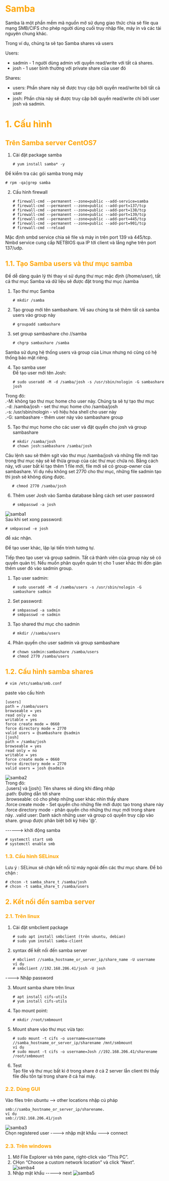 <h1 style="color:orange">Samba</h1>
Samba là một phần mềm mã nguồn mở sử dụng giao thức chia sẻ file qua mạng SMB/CIFS cho phép người dùng cuối truy nhập file, máy in và các tài nguyên chung khác.

Trong ví dụ, chúng ta sẽ tạo Samba shares và users

Users:
- sadmin - 1 người dùng admin với quyền read/write với tất cả shares.
- josh - 1 user bình thường với private share của user đó

Shares:
- users: Phần share này sẽ được truy cập bởi quyền read/write bởi tất cả user
- josh: Phần chia này sẽ được truy cập bởi quyền read/write chỉ bởi user josh và sadmin.
<h1 style="color:orange">1. Cấu hình</h1>
<h2 style="color:orange">Trên Samba server CentOS7</h2>

1. Cài đặt package samba

       # yum install samba* -y
Để kiểm tra các gói samba trong máy

    # rpm -qa|grep samba
2. Cấu hình firewall

       # firewall-cmd --permanent --zone=public --add-service=samba
       # firewall-cmd --permanent --zone=public --add-port=137/tcp
       # firewall-cmd --permanent --zone=public --add-port=138/tcp
       # firewall-cmd --permanent --zone=public --add-port=139/tcp
       # firewall-cmd --permanent --zone=public --add-port=445/tcp
       # firewall-cmd --permanent --zone=public --add-port=901/tcp
       # firewall-cmd --reload
Mặc định smbd service chia sẻ file và máy in trên port 139 và 445/tcp. Nmbd service cung cấp NETBIOS qua IP tới client và lắng nghe trên port 137/udp.
<h2 style="color:orange">1.1. Tạo Samba users và thư mục samba</h2>
Để dễ dàng quản lý thì thay vì sử dụng thư mục mặc định (/home/user), tất cả thư mục Samba và dữ liệu sẽ được đặt trong thư mục /samba

1. Tạo thư mục Samba

       # mkdir /samba
2. Tạo group mới tên sambashare. Về sau chúng ta sẽ thêm tất cả samba users vào group này

       # groupadd sambashare
3. set group sambashare cho //samba

       # chgrp sambashare /samba
Samba sử dụng hệ thống users và group của Linux nhưng nó cũng có hệ thống bảo mật riêng.

4. Tạo samba user<br>
Để tạo user mới tên Josh:

       # sudo useradd -M -d /samba/josh -s /usr/sbin/nologin -G sambashare josh
Trong đó:<br>
.-M: không tạo thư mục home cho user này. Chúng ta sẽ tự tạo thư mục<br>
.-d: /samba/josh - set thư mục home cho /samba/josh<br>
.-s: /usr/sbin/nologin - vô hiệu hóa shell cho user này<br>
.-G: sambashare - thêm user này vào sambashare group<br>

5. Tạo thư mục home cho các user và đặt quyền cho josh và group sambashare

       # mkdir /samba/josh
       # chown josh:sambashare /samba/josh
Câu lệnh sau sẽ thêm sgit vào thư mục /samba/josh và những file mới tạo trong thư mục này sẽ kế thừa group của các thư mục chứa nó. Bằng cách này, với user bất kì tạo thêm 1 file mới, file mới sẽ có group-owner của sambashare. Ví dụ nếu không set 2770 cho thư mục, những file sadmin tạo thì josh sẽ không dùng được.

       # chmod 2770 /samba/josh
6. Thêm user Josh vào Samba database bằng cách set user password

       # smbpasswd -a josh
![samba1](../img/samba1.png)<br>
Sau khi set xong password:
       
    # smbpasswd -e josh
để xác nhận.

Để tạo user khác, lặp lại tiến trình tương tự.

Tiếp theo tạo user và group sadmin. Tất cả thành viên của group này sẽ có quyền quản trị. Nếu muốn phân quyền quản trị cho 1 user khác thì đơn giản thêm user đó vào sadmin group.

1. Tạo user sadmin:

       # sudo useradd -M -d /samba/users -s /usr/sbin/nologin -G sambashare sadmin
2. Set password:

       # smbpasswd -a sadmin
       # smbpasswd -e sadmin
3. Tạo shared thư mục cho sadmin

       # mkdir //samba/users
4. Phân quyền cho user sadmin và group sambashare

       # chown sadmin:sambashare /samba/users
       # chmod 2770 /samba/users
<h2 style="color:orange">1.2. Cấu hình samba shares</h2>

    # vim /etc/samba/smb.conf
paste vào cấu hình

    [users]
    path = /samba/users
    browseable = yes
    read only = no
    writable = yes
    force create mode = 0660
    force directory mode = 2770
    valid users = @sambashare @sadmin
    [josh]
    path = /samba/josh
    browseable = yes
    read only = no
    writable = yes
    force create mode = 0660
    force directory mode = 2770
    valid users = josh @sadmin
![samba2](../img/samba2.png)<br>
Trong đó:<br>
.[users] và [josh]: Tên shares sẽ dùng khi đăng nhập<br>
.path: Đường dẫn tới share<br>
.browseable: có cho phép những user khác nhìn thấy share<br>
.force create mode - Set quyền cho những file mới được tạo trong share này
.force directory mode - phân quyền cho những thư mục mới trong share này.
.valid user: Danh sách những user và group có quyền truy cập vào share. group được phân biệt bới ký hiệu '@'.

------> khởi động samba

    # systemctl start smb
    # systemctl enable smb
<h3 style="color:orange">1.3. Cấu hình SELinux</h3>
Lưu ý : SELinux sẽ chặn kết nối từ máy ngoài đến các thư mục share. Để bỏ chặn :

    # chcon -t samba_share_t /samba/josh
    # chcon -t samba_share_t /samba/users
<h2 style="color:orange">2. Kết nối đến samba server</h2>
<h3 style="color:orange">2.1. Trên linux</h3>

1. Cài đặt smbclient pạckage

       # sudo apt install smbclient (trên ubuntu, debian)
       # sudo yum install samba-client
2. syntax để kết nối đến samba server
       
       # mbclient //samba_hostname_or_server_ip/share_name -U username
       ví dụ
       # smbclient //192.168.206.41/josh -U josh
----> Nhập password

3. Mount samba share trên linux

       # apt install cifs-utils
       # yum install cifs-utils
4. Tạo mount point:
       
       # mkdir /root/smbmount
5. Mount share vào thư mục vừa tạo:

       # sudo mount -t cifs -o username=username //samba_hostname_or_server_ip/sharename /mnt/smbmount
       ví dụ
       # sudo mount -t cifs -o username=Josh //192.168.206.41/sharename /root/smbmount
6. Test <br>
Tạo file và thư mục bất kì ở trong share ở cả 2 server lẫn client thì thấy file đều tồn tại trong share ở cả hai máy.
<h3 style="color:orange">2.2. Dùng GUI</h3>

Vào files trên ubuntu --> other locations nhập cú pháp

    smb://samba_hostname_or_server_ip/sharename.
    ví dụ
    smb://192.168.206.41/josh
![samba3](../img/samba3.png)<br>
Chọn registered user ----> nhập mật khẩu ---> connect
<h3 style="color:orange">2.3. Trên windows</h3>

1. Mở File Explorer và trên pane, right-click vào “This PC”.
2. CHọn “Choose a custom network location” và click “Next”.<br>
![samba4](../img/samba4.webp)<br>
3. Nhập mật khẩu -----> next
![samba5](../img/samba5.webp)<br>